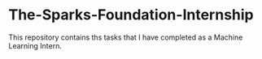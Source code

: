 # The-Sparks-Foundation-Internship

This repository contains ths tasks that I have completed as a Machine Learning Intern.
